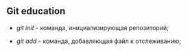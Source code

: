 ## Git education

* *git init* - команда, инициализирующая репозиторий;

* *git add*  - команда, добавляющая файл к отслеживанию;